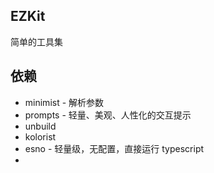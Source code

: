 ## EZKit

简单的工具集

## 依赖

- minimist - 解析参数
- prompts - 轻量、美观、人性化的交互提示
- unbuild
- kolorist
- esno - 轻量级，无配置，直接运行 typescript
- 